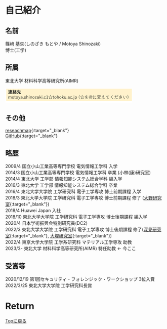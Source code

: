 # 自己紹介
## 名前
篠﨑 基矢(しのざき もとや / Motoya Shinozaki)<br>
博士(工学)

## 所属
東北大学 材料科学高等研究所(AIMR)

<img src="./mail.png" width="400px">

## その他
[reseachmap](https://researchmap.jp/nanodora){:target="_blank"}<br>
[GitHub](https://github.com/MotoyaShinozaki){:target="_blank"}<br>
<!-- [ORCiD](https://orcid.org/0000-0001-9460-9156){:target="_blank"}<br> -->

## 略歴
2009/4 国立小山工業高等専門学校 電気情報工学科 入学<br>
2014/3 国立小山工業高等専門学校 電気情報工学科 卒業 (小林(康)研究室)<br>
2014/4 東北大学 工学部 情報知能システム総合学科 編入学<br>
2016/3 東北大学 工学部 情報知能システム総合学科 卒業<br>
2016/4 東北大学大学院 工学研究科 電子工学専攻 博士前期課程 入学<br>
2018/3 東北大学大学院 工学研究科 電子工学専攻 博士前期課程 修了 ([大野研究室](http://www.ohno.riec.tohoku.ac.jp/japanese/index.html){:target="_blank"})<br>
2018/4 Huawei Japan 入社<br>
2018/10 東北大学大学院 工学研究科 電子工学専攻 博士後期課程 編入学<br>
2020/4 日本学術振興会特別研究員(DC2)<br>
2022/3 東北大学大学院 工学研究科 電子工学専攻 博士後期課程 修了([深見研究室](http://www.spin.riec.tohoku.ac.jp/){:target="_blank"}, [大塚研究室](https://ja.qd.riec.tohoku.ac.jp/){:target="_blank"})<br>
2022/4 東京大学大学院 工学系研究科 マテリアル工学専攻 助教 <br>
2023/3- 東北大学 材料科学高等研究所(AIMR) 特任助教 ← 今ここ <br>

## 受賞等
2020/12/19 第1回セキュリティ・フォレンジック・ワークショップ 3位入賞<br>
2022/3/25 東北大学大学院 工学研究科長賞<br>

# Return
[Topに戻る](https://motoyashinozaki.github.io/minidora/)